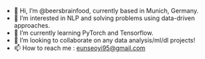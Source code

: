 - 👋 Hi, I’m @beersbrainfood, currently based in Munich, Germany.
- 👀 I’m interested in NLP and solving problems using data-driven approaches.
- 🌱 I’m currently learning PyTorch and Tensorflow.
- 💞️ I’m looking to collaborate on any data analysis/ml/dl projects!
- 📫 How to reach me : eunseoyi95@gmail.com

<!---
eunseoyi/eunseoyi is a ✨ special ✨ repository because its `README.md` (this file) appears on your GitHub profile.
You can click the Preview link to take a look at your changes.
--->
